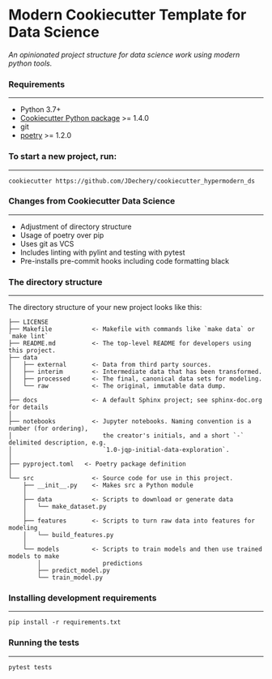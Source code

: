 # Modern Cookiecutter Template for Data Science

_An opinionated project structure for data science work using modern python tools._


### Requirements
-----------
 - Python 3.7+
 - [Cookiecutter Python package](http://cookiecutter.readthedocs.org/en/latest/installation.html) >= 1.4.0
 - git
 - [poetry](https://python-poetry.org/docs/#installation) >= 1.2.0


### To start a new project, run:
------------

    cookiecutter https://github.com/JDechery/cookiecutter_hypermodern_ds


### Changes from Cookiecutter Data Science
------------
- Adjustment of directory structure
- Usage of poetry over pip
- Uses git as VCS
- Includes linting with pylint and testing with pytest
- Pre-installs pre-commit hooks including code formatting black

### The directory structure
------------

The directory structure of your new project looks like this:

```
├── LICENSE
├── Makefile           <- Makefile with commands like `make data` or `make lint`
├── README.md          <- The top-level README for developers using this project.
├── data
│   ├── external       <- Data from third party sources.
│   ├── interim        <- Intermediate data that has been transformed.
│   ├── processed      <- The final, canonical data sets for modeling.
│   └── raw            <- The original, immutable data dump.
│
├── docs               <- A default Sphinx project; see sphinx-doc.org for details
│
├── notebooks          <- Jupyter notebooks. Naming convention is a number (for ordering),
│                         the creator's initials, and a short `-` delimited description, e.g.
│                         `1.0-jqp-initial-data-exploration`.
│
├── pyproject.toml   <- Poetry package definition
│
└── src                <- Source code for use in this project.
    ├── __init__.py    <- Makes src a Python module
    │
    ├── data           <- Scripts to download or generate data
    │   └── make_dataset.py
    │
    ├── features       <- Scripts to turn raw data into features for modeling
    │   └── build_features.py
    │
    └── models         <- Scripts to train models and then use trained models to make
        │                 predictions
        ├── predict_model.py
        └── train_model.py
```

### Installing development requirements
------------

    pip install -r requirements.txt

### Running the tests
------------

    pytest tests

